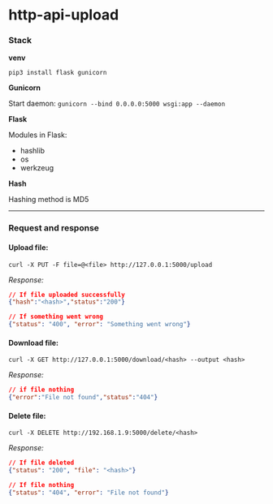 # http-api-upload

### Stack

**venv**

`pip3 install flask gunicorn`

**Gunicorn**

Start daemon:  `gunicorn --bind 0.0.0.0:5000 wsgi:app --daemon`

**Flask**

Modules in Flask:
- hashlib
- os
- werkzeug

**Hash**

Hashing method is MD5

****

### Request and response
#### Upload file:
```curl
curl -X PUT -F file=@<file> http://127.0.0.1:5000/upload
```

*Response:*
```json
// If file uploaded successfully
{"hash":"<hash>","status":"200"}
```

```json
// If something went wrong
{"status": "400", "error": "Something went wrong"}
```


#### Download file:
```curl
curl -X GET http://127.0.0.1:5000/download/<hash> --output <hash>
```

*Response:*
```json
// if file nothing
{"error":"File not found","status":"404"}
```

#### Delete file:
```curl
curl -X DELETE http://192.168.1.9:5000/delete/<hash>
```

*Response:*
```json
// If file deleted
{"status": "200", "file": "<hash>"}
```
```json
// If file nothing
{"status": "404", "error": "File not found"}
```